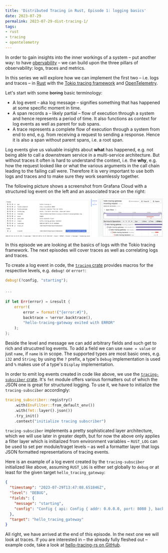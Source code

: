 ```yaml
---
title: 'Distributed Tracing in Rust, Episode 1: logging basics'
date: 2023-07-29
permalink: 2023-07-29-dist-tracing-1/
tags:
- rust
- tracing
- opentelemetry
---
```


In order to gain insights into the inner workings of a system – put another way: to have [obervability](https://opentelemetry.io/docs/concepts/observability-primer/#what-is-observability) – we can build upon the three pillars of observability: logs, traces and metrics.

In this series we will explore how we can implement the first two – i.e. logs and traces – in [Rust](https://www.rust-lang.org/) with the [Tokio tracing framework](https://github.com/tokio-rs/tracing) and [OpenTelemetry](https://opentelemetry.io/).

Let's start with some ~~boring~~ basic terminology:

- A log event – aka log message – signifies something that has happened at some specific moment in time.
- A span records a – likely partial – flow of execution through a system and hence represents a period of time. It also functions as context for log events as well as parent for sub spans.
- A trace represents a complete flow of execution through a system from end to end, e.g. from receiving a request to sending a response. Hence it is also a span without parent spans, i.e. a root span.

Log events give us valuable insights about **what** has happened, e.g. not being able to call a downstream service in a multi-service architecture. But without traces it often is hard to understand the context, i.e. the **why**, e.g. how the request looked like or what the various arguments in the call chain leading to the failing call were. Therefore it is very important to use both logs and traces and to make sure they work seamlessly together.

The following picture shows a screenshot from Grafana Cloud with a structured log event on the left and an associated trace on the right:

![](/img/hello-tracing-rs.png)

In this episode we are looking at the basics of logs with the Tokio tracing framework. The next episodes will cover traces as well as correlating logs and traces.

To create a log event in code, the [`tracing` crate](https://crates.io/crates/tracing) provides macros for the respective levels, e.g. `debug!` or `error!`:

```rust
debug!(?config, "starting");

...

if let Err(error) = &result {
    error!(
        error = format!("{error:#}"),
        backtrace = %error.backtrace(),
        "hello-tracing-gateway exited with ERROR"
    );
};
```

Beside the level and message we can add arbitrary fields and such get to rich and strucutred log events. To add a field we can use `name = value` or just `name`, if `name` is in scope. The supported types are most basic ones, e.g. `i32` and `String`; by using the `?` prefix, a type's `Debug` implementation is used and `%` makes use of a type's `Display` implementation.

In order to emit log events created in code like above, we use the [`tracing-subsciber` crate](https://crates.io/crates/tracing-subscriber). It's `fmt` module offers various formatters out of which the JSON one is great for structured logging. To use it, we have to initialize the `tracing-subsciber` accordingly:

```rust
tracing_subscriber::registry()
    .with(EnvFilter::from_default_env())
    .with(fmt::layer().json())
    .try_init()
    .context("initialize tracing subscriber")
```

`tracing-subsciber` implements a pretty sophisticated layer architecture, which we will use later in greater depth, but for now the above only applies a filter layer which is initialized from environment variables – `RUST_LOG` can be used to set per module/traget levels – as well a formatter layer that logs JSON formatted representations of tracing events.

Here is an example of a log event created by the `tracing-subsciber` initialized like above, assuming `RUST_LOG` is either set globally to `debug` or at least for the given target `hello_tracing_gateway`:

```json
{
  "timestamp": "2023-07-29T13:47:08.651846Z",
  "level": "DEBUG",
  "fields": {
    "message": "starting",
    "config": "Config { api: Config { addr: 0.0.0.0, port: 8080 }, backend: Config { endpoint: \"http://localhost:8090\" }, tracing: TracingConfig { service_name: \"hello-tracing-gateway\", otlp_exporter_endpoint: \"http://localhost:4317\" } }"
  },
  "target": "hello_tracing_gateway"
}
```

All right, we have arrived at the end of this episode. In the next one we will look at traces. If you are interested in – the already fully fleshed out – example code, take a look at [hello-tracing-rs on GitHub](https://github.com/hseeberger/hello-tracing-rs/).